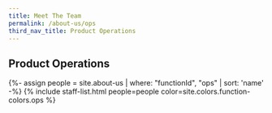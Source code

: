 ```yaml
---
title: Meet The Team
permalink: /about-us/ops
third_nav_title: Product Operations
---
```


## **Product Operations**

{%- assign people = site.about-us | where: "functionId", "ops" | sort: 'name' -%}
{% include staff-list.html people=people color=site.colors.function-colors.ops %}
